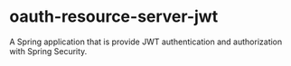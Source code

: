 # oauth-resource-server-jwt
A Spring application that is provide JWT authentication and authorization with Spring Security.
